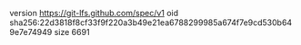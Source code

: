 version https://git-lfs.github.com/spec/v1
oid sha256:22d3818f8cf33f9f220a3b49e21ea6788299985a674f7e9cd530b649e7e74949
size 6691
